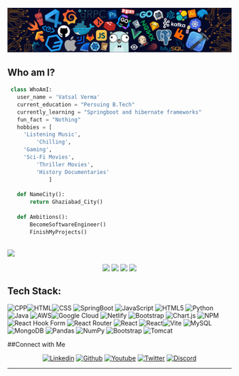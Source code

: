 ![Github Banner](https://github.com/Jaydeep-Yadav/Jaydeep-Yadav/blob/main/banner.png)

## Who am I?

 ```python
  class WhoAmI:
    user_name = 'Vatsal Verma'
	current_education = "Persuing B.Tech"
    currently_learning = "Springboot and hibernate frameworks"
    fun_fact = "Nothing"
	hobbies = [
	  'Listening Music',
          'Chilling',
	  'Gaming',
	  'Sci-Fi Movies',
          'Thriller Movies',
          'History Documentaries'
	          ]
	
	def NameCity():
		return Ghaziabad_City()
	
	def Ambitions():
		BecomeSoftwareEngineer()
		FinishMyProjects()
	
 ```
<center>
  
 

</center>

![](https://raw.githubusercontent.com/vn7n24fzkq/Vatsal-Verma/master/profile-summary-card-output/solarized/0-profile-details.svg)

<div align="center">
	
![](https://github-profile-summary-cards.vercel.app/api/cards/profile-details?username=Vatsal-Verma&theme=default)
![](http://github-profile-summary-cards.vercel.app/api/cards/most-commit-language?username=Vatsal-Verma&theme=vue)
![](http://github-profile-summary-cards.vercel.app/api/cards/stats?username=Vatsal-Verma&theme=nord_bright&)
![](https://github-readme-streak-stats.herokuapp.com/?user=Vatsal-Verma&theme=vue&hide_border=true)
 <br/>
</div> 
<div align="center">
	


</div>

## Tech Stack:


![CPP](https://img.shields.io/badge/-C++-00599C?style=for-the-badge&logo=c)![HTML](https://img.shields.io/badge/-HTML5-E34F26?style=for-the-badge&logo=html5&logoColor=white)![CSS](https://img.shields.io/badge/-CSS3-1572B6?style=for-the-badge&logo=css3) ![SpringBoot](https://img.shields.io/badge/Springboot-%234ea94b.svg?style=for-the-badge&logoColor=white)
 ![JavaScript](https://img.shields.io/badge/javascript-%23323330.svg?style=for-the-badge&logo=javascript&logoColor=%23F7DF1E) ![HTML5](https://img.shields.io/badge/html5-%23E34F26.svg?style=for-the-badge&logo=html5&logoColor=white) ![Python](https://img.shields.io/badge/python-3670A0?style=for-the-badge&logo=python&logoColor=ffdd54)  ![Java](https://img.shields.io/badge/java-%23ED8B00.svg?style=for-the-badge&logo=openjdk&logoColor=white) ![AWS](https://img.shields.io/badge/AWS-%23FF9900.svg?style=for-the-badge&logo=amazon-aws&logoColor=white)![Google Cloud](https://img.shields.io/badge/GoogleCloud-%234285F4.svg?style=for-the-badge&logo=google-cloud&logoColor=white) ![Netlify](https://img.shields.io/badge/netlify-%23000000.svg?style=for-the-badge&logo=netlify&logoColor=#00C7B7) ![Bootstrap](https://img.shields.io/badge/bootstrap-%238511FA.svg?style=for-the-badge&logo=bootstrap&logoColor=white) ![Chart.js](https://img.shields.io/badge/chart.js-F5788D.svg?style=for-the-badge&logo=chart.js&logoColor=white) ![NPM](https://img.shields.io/badge/NPM-%23CB3837.svg?style=for-the-badge&logo=npm&logoColor=white)![React Hook Form](https://img.shields.io/badge/React%20Hook%20Form-%23EC5990.svg?style=for-the-badge&logo=reacthookform&logoColor=white) ![React Router](https://img.shields.io/badge/React_Router-CA4245?style=for-the-badge&logo=react-router&logoColor=white) ![React](https://img.shields.io/badge/-React%20Query-FF4154?style=for-the-badge&logo=react%20query&logoColor=white) ![React](https://img.shields.io/badge/react-%2320232a.svg?style=for-the-badge&logo=react&logoColor=%2361DAFB)![Vite](https://img.shields.io/badge/vite-%23646CFF.svg?style=for-the-badge&logo=vite&logoColor=white)  ![MySQL](https://img.shields.io/badge/mysql-%2300000f.svg?style=for-the-badge&logo=mysql&logoColor=white) ![MongoDB](https://img.shields.io/badge/MongoDb-%234ea94b.svg?style=for-the-badge&logoColor=white) ![Pandas](https://img.shields.io/badge/pandas-%23150458.svg?style=for-the-badge&logo=pandas&logoColor=white) ![NumPy](https://img.shields.io/badge/numpy-%23013243.svg?style=for-the-badge&logo=numpy&logoColor=white) ![Bootstrap](https://img.shields.io/badge/JSP-%238511FA.svg?style=for-the-badge&logoColor=white) ![Tomcat](https://img.shields.io/badge/Tomcat-%23ED8B00.svg?style=for-the-badge&logoColor=white)




##Connect with Me


<p align="center">
  <a href="https://www.linkedin.com/in/vatsal-verma-b27925291/"><img alt="Linkedin" title="Vijit Verma Linkedin" src="https://img.shields.io/badge/LinkedIn-0077B5?style=for-the-badge&logo=linkedin&logoColor=white"></a>
  <a href="https://github.com/Vatsal-Verma/Vatsal-Verma"><img alt="Github" title="Vatsal Verma Github" src="https://img.shields.io/badge/GitHub-100000?style=for-the-badge&logo=github&logoColor=white"></a>
<a href="https://www.youtube.com/@superpsychedelics436"><img alt="Youtube" title="Vatsal Verma youtube" src="https://img.shields.io/badge/-Youtube-E34F26?style=for-the-badge&logoColor=white"></a>
<a href="https://x.com/vatsal_verma_"><img alt="Twitter" title="Vatsal Verma Twitter" src="https://img.shields.io/badge/Twitter-1DA1F2?style=for-the-badge&logo=twitter&logoColor=white"></a>
<a href="https://discord.gg/S899Q4eN4V"><img alt="Discord" title="Vatsal Verma Discord" src="https://img.shields.io/badge/Discord-%238511FA.svg?style=for-the-badge&logoColor=white"></a>
</p>


 


---

